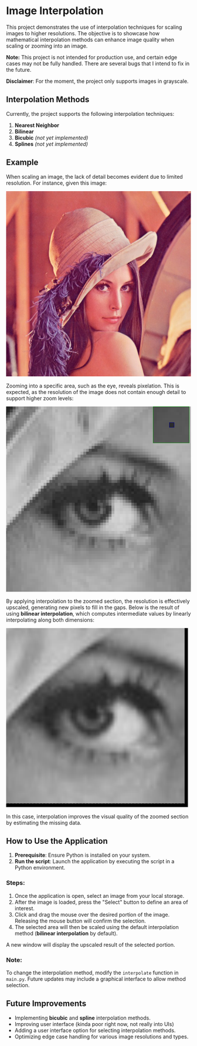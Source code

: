 # Image Interpolation

This project demonstrates the use of interpolation techniques for scaling images to higher resolutions. The objective is to showcase how mathematical interpolation methods can enhance image quality when scaling or zooming into an image.

**Note:** This project is not intended for production use, and certain edge cases may not be fully handled. There are several bugs that I intend to fix in the future.

**Disclaimer**: For the moment, the project only supports images in grayscale. 

## Interpolation Methods

Currently, the project supports the following interpolation techniques:

1. **Nearest Neighbor**  
2. **Bilinear**  
3. **Bicubic** *(not yet implemented)*  
4. **Splines** *(not yet implemented)*  

## Example

When scaling an image, the lack of detail becomes evident due to limited resolution. For instance, given this image:

![Original Image](images/sample.png)

Zooming into a specific area, such as the eye, reveals pixelation. This is expected, as the resolution of the image does not contain enough detail to support higher zoom levels:

![Zoomed Image Without Interpolation](images/asd.png)

By applying interpolation to the zoomed section, the resolution is effectively upscaled, generating new pixels to fill in the gaps. Below is the result of using **bilinear interpolation**, which computes intermediate values by linearly interpolating along both dimensions:

![Zoomed Image With Interpolation](images/eye.png)

In this case, interpolation improves the visual quality of the zoomed section by estimating the missing data.

## How to Use the Application

1. **Prerequisite**: Ensure Python is installed on your system.
2. **Run the script**: Launch the application by executing the script in a Python environment.

### Steps:

1. Once the application is open, select an image from your local storage.
2. After the image is loaded, press the "Select" button to define an area of interest.
3. Click and drag the mouse over the desired portion of the image. Releasing the mouse button will confirm the selection.
4. The selected area will then be scaled using the default interpolation method (**bilinear interpolation** by default).

A new window will display the upscaled result of the selected portion.

### Note:

To change the interpolation method, modify the `interpolate` function in `main.py`. Future updates may include a graphical interface to allow method selection.

## Future Improvements

- Implementing **bicubic** and **spline** interpolation methods.
- Improving user interface (kinda poor right now, not really into UIs)
- Adding a user interface option for selecting interpolation methods.
- Optimizing edge case handling for various image resolutions and types.
